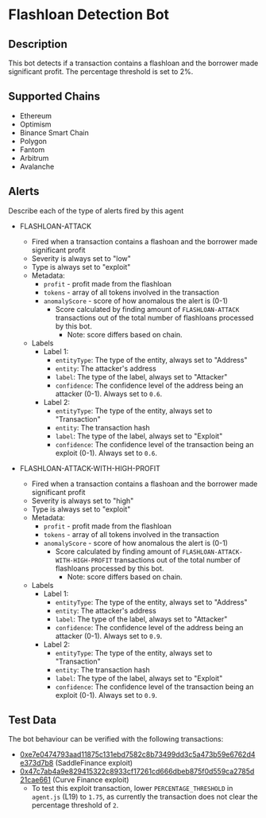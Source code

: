 # Flashloan Detection Bot

## Description

This bot detects if a transaction contains a flashloan and the borrower made significant profit. The percentage threshold is set to 2%.

## Supported Chains

- Ethereum
- Optimism
- Binance Smart Chain
- Polygon
- Fantom
- Arbitrum
- Avalanche

## Alerts

Describe each of the type of alerts fired by this agent

- FLASHLOAN-ATTACK

  - Fired when a transaction contains a flashoan and the borrower made significant profit
  - Severity is always set to "low"
  - Type is always set to "exploit"
  - Metadata:
    - `profit` - profit made from the flashloan
    - `tokens` - array of all tokens involved in the transaction
    - `anomalyScore` - score of how anomalous the alert is (0-1)
      - Score calculated by finding amount of `FLASHLOAN-ATTACK` transactions out of the total number of flashloans processed by this bot.
        - Note: score differs based on chain.
  - Labels
    - Label 1:
      - `entityType`: The type of the entity, always set to "Address"
      - `entity`: The attacker's address
      - `label`: The type of the label, always set to "Attacker"
      - `confidence`: The confidence level of the address being an attacker (0-1). Always set to `0.6`.
    - Label 2:
      - `entityType`: The type of the entity, always set to "Transaction"
      - `entity`: The transaction hash
      - `label`: The type of the label, always set to "Exploit"
      - `confidence`: The confidence level of the transaction being an exploit (0-1). Always set to `0.6`.

- FLASHLOAN-ATTACK-WITH-HIGH-PROFIT
  - Fired when a transaction contains a flashoan and the borrower made significant profit
  - Severity is always set to "high"
  - Type is always set to "exploit"
  - Metadata:
    - `profit` - profit made from the flashloan
    - `tokens` - array of all tokens involved in the transaction
    - `anomalyScore` - score of how anomalous the alert is (0-1)
      - Score calculated by finding amount of `FLASHLOAN-ATTACK-WITH-HIGH-PROFIT` transactions out of the total number of flashloans processed by this bot.
        - Note: score differs based on chain.
  - Labels
    - Label 1:
      - `entityType`: The type of the entity, always set to "Address"
      - `entity`: The attacker's address
      - `label`: The type of the label, always set to "Attacker"
      - `confidence`: The confidence level of the address being an attacker (0-1). Always set to `0.9`.
    - Label 2:
      - `entityType`: The type of the entity, always set to "Transaction"
      - `entity`: The transaction hash
      - `label`: The type of the label, always set to "Exploit"
      - `confidence`: The confidence level of the transaction being an exploit (0-1). Always set to `0.9`.

## Test Data

The bot behaviour can be verified with the following transactions:

- [0xe7e0474793aad11875c131ebd7582c8b73499dd3c5a473b59e6762d4e373d7b8](https://etherscan.io/tx/0xe7e0474793aad11875c131ebd7582c8b73499dd3c5a473b59e6762d4e373d7b8) (SaddleFinance exploit)
- [0x47c7ab4a9e829415322c8933cf17261cd666dbeb875f0d559ca2785d21cae661](https://etherscan.io/tx/0x47c7ab4a9e829415322c8933cf17261cd666dbeb875f0d559ca2785d21cae661) (Curve Finance exploit)
  - To test this exploit transaction, lower `PERCENTAGE_THRESHOLD` in `agent.js` (L19) to `1.75`, as currently the transaction does not clear the percentage threshold of `2`.
